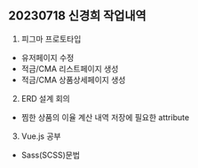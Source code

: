 ## 20230718 신경희 작업내역

1. 피그마 프로토타입
- 유저페이지 수정
- 적금/CMA 리스트페이지 생성
- 적금/CMA 상품상세페이지 생성

2. ERD 설계 회의
- 찜한 상품의 이율 계산 내역 저장에 필요한 attribute

3. Vue.js 공부
- Sass(SCSS)문법